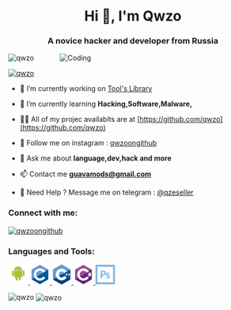 <h1 align="center">Hi 👋, I'm Qwzo</h1>
<h3 align="center">A novice hacker and developer from Russia</h3>
<img align="right" alt="Coding" width="400" src="https://indoanalytica.com/static/images/bannerr.gif">

<p align="left"> <img src="https://komarev.com/ghpvc/?username=qwzo&label=Profile%20views&color=0e75b6&style=flat" alt="qwzo" /> </p>

<p align="left"> <a href="https://github.com/ryo-ma/github-profile-trophy"><img src="https://github-profile-trophy.vercel.app/?username=qwzo" alt="qwzo" /></a> </p>

- 🔭 I’m currently working on [Tool's Library](None)

- 🌱 I’m currently learning **Hacking,Software,Malware,**

- 👨‍💻 All of my projec availablts are at [https://github.com/qwzo](https://github.com/qwzo)

- 📝 Follow me on instagram : [qwzoongithub](qwzoongithub)

- 💬 Ask me about **language,dev,hack and more**

- 📫 Contact me **guavamods@gmail.com**

- 📄 Need Help ? Message me on telegram : [@qzeseller](@qzeseller)

<h3 align="left">Connect with me:</h3>
<p align="left">
<a href="https://instagram.com/qwzoongithub" target="blank"><img align="center" src="https://raw.githubusercontent.com/rahuldkjain/github-profile-readme-generator/master/src/images/icons/Social/instagram.svg" alt="qwzoongithub" height="30" width="40" /></a>
</p>

<h3 align="left">Languages and Tools:</h3>
<p align="left"> <a href="https://developer.android.com" target="_blank" rel="noreferrer"> <img src="https://raw.githubusercontent.com/devicons/devicon/master/icons/android/android-original-wordmark.svg" alt="android" width="40" height="40"/> </a> <a href="https://www.cprogramming.com/" target="_blank" rel="noreferrer"> <img src="https://raw.githubusercontent.com/devicons/devicon/master/icons/c/c-original.svg" alt="c" width="40" height="40"/> </a> <a href="https://www.w3schools.com/cpp/" target="_blank" rel="noreferrer"> <img src="https://raw.githubusercontent.com/devicons/devicon/master/icons/cplusplus/cplusplus-original.svg" alt="cplusplus" width="40" height="40"/> </a> <a href="https://www.w3schools.com/cs/" target="_blank" rel="noreferrer"> <img src="https://raw.githubusercontent.com/devicons/devicon/master/icons/csharp/csharp-original.svg" alt="csharp" width="40" height="40"/> </a> <a href="https://www.photoshop.com/en" target="_blank" rel="noreferrer"> <img src="https://raw.githubusercontent.com/devicons/devicon/master/icons/photoshop/photoshop-line.svg" alt="photoshop" width="40" height="40"/> </a> </p>

<p><img align="left" src="https://github-readme-stats.vercel.app/api/top-langs?username=qwzo&show_icons=true&locale=en&layout=compact" alt="qwzo" /></p>

<p>&nbsp;<img align="center" src="https://github-readme-stats.vercel.app/api?username=qwzo&show_icons=true&locale=en" alt="qwzo" /></p>


